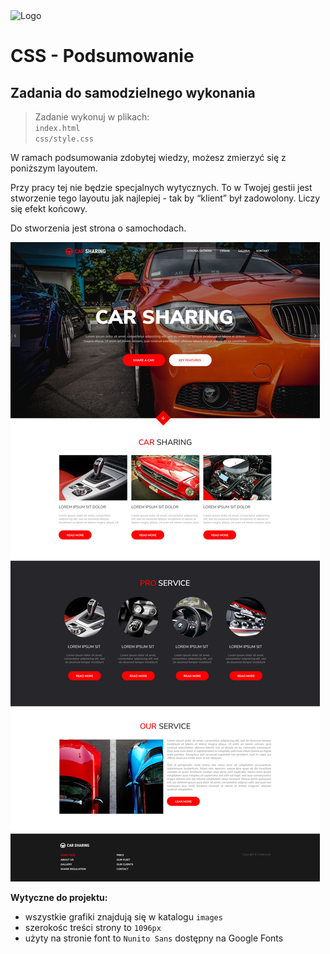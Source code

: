 <img alt="Logo" src="http://coderslab.pl/svg/logo-coderslab.svg" width="400">

# CSS - Podsumowanie

## Zadania do samodzielnego wykonania

> Zadanie wykonuj w plikach:  
> `index.html`  
> `css/style.css`

W ramach podsumowania zdobytej wiedzy, możesz zmierzyć się z poniższym layoutem.

Przy pracy tej nie będzie specjalnych wytycznych. To w Twojej gestii jest stworzenie tego layoutu jak najlepiej - tak by “klient” był zadowolony. Liczy się efekt końcowy.

Do stworzenia jest strona o samochodach.

![](images/layout.jpg)

**Wytyczne do projektu:**
- wszystkie grafiki znajdują się w katalogu `images`
- szerokośc treści strony to `1096px`
- użyty na stronie font to `Nunito Sans` dostępny na Google Fonts
